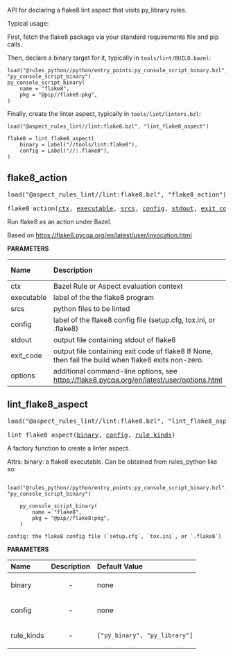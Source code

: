 <!-- Generated with Stardoc: http://skydoc.bazel.build -->

API for declaring a flake8 lint aspect that visits py_library rules.

Typical usage:

First, fetch the flake8 package via your standard requirements file and pip calls.

Then, declare a binary target for it, typically in `tools/lint/BUILD.bazel`:

```starlark
load("@rules_python//python/entry_points:py_console_script_binary.bzl", "py_console_script_binary")
py_console_script_binary(
    name = "flake8",
    pkg = "@pip//flake8:pkg",
)
```

Finally, create the linter aspect, typically in `tools/lint/linters.bzl`:

```starlark
load("@aspect_rules_lint//lint:flake8.bzl", "lint_flake8_aspect")

flake8 = lint_flake8_aspect(
    binary = Label("//tools/lint:flake8"),
    config = Label("//:.flake8"),
)
```

<a id="flake8_action"></a>

## flake8_action

<pre>
load("@aspect_rules_lint//lint:flake8.bzl", "flake8_action")

flake8_action(<a href="#flake8_action-ctx">ctx</a>, <a href="#flake8_action-executable">executable</a>, <a href="#flake8_action-srcs">srcs</a>, <a href="#flake8_action-config">config</a>, <a href="#flake8_action-stdout">stdout</a>, <a href="#flake8_action-exit_code">exit_code</a>, <a href="#flake8_action-options">options</a>)
</pre>

Run flake8 as an action under Bazel.

Based on https://flake8.pycqa.org/en/latest/user/invocation.html


**PARAMETERS**


| Name  | Description | Default Value |
| :------------- | :------------- | :------------- |
| <a id="flake8_action-ctx"></a>ctx |  Bazel Rule or Aspect evaluation context   |  none |
| <a id="flake8_action-executable"></a>executable |  label of the the flake8 program   |  none |
| <a id="flake8_action-srcs"></a>srcs |  python files to be linted   |  none |
| <a id="flake8_action-config"></a>config |  label of the flake8 config file (setup.cfg, tox.ini, or .flake8)   |  none |
| <a id="flake8_action-stdout"></a>stdout |  output file containing stdout of flake8   |  none |
| <a id="flake8_action-exit_code"></a>exit_code |  output file containing exit code of flake8 If None, then fail the build when flake8 exits non-zero.   |  `None` |
| <a id="flake8_action-options"></a>options |  additional command-line options, see https://flake8.pycqa.org/en/latest/user/options.html   |  `[]` |


<a id="lint_flake8_aspect"></a>

## lint_flake8_aspect

<pre>
load("@aspect_rules_lint//lint:flake8.bzl", "lint_flake8_aspect")

lint_flake8_aspect(<a href="#lint_flake8_aspect-binary">binary</a>, <a href="#lint_flake8_aspect-config">config</a>, <a href="#lint_flake8_aspect-rule_kinds">rule_kinds</a>)
</pre>

A factory function to create a linter aspect.

Attrs:
    binary: a flake8 executable. Can be obtained from rules_python like so:

        load("@rules_python//python/entry_points:py_console_script_binary.bzl", "py_console_script_binary")

        py_console_script_binary(
            name = "flake8",
            pkg = "@pip//flake8:pkg",
        )

    config: the flake8 config file (`setup.cfg`, `tox.ini`, or `.flake8`)

**PARAMETERS**


| Name  | Description | Default Value |
| :------------- | :------------- | :------------- |
| <a id="lint_flake8_aspect-binary"></a>binary |  <p align="center"> - </p>   |  none |
| <a id="lint_flake8_aspect-config"></a>config |  <p align="center"> - </p>   |  none |
| <a id="lint_flake8_aspect-rule_kinds"></a>rule_kinds |  <p align="center"> - </p>   |  `["py_binary", "py_library"]` |


